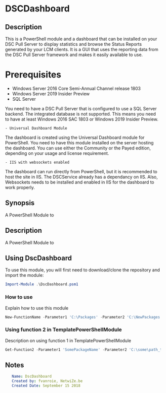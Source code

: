 # DSCDashboard

## Description

This is a PowerShell module and a dashboard that can be installed on your DSC Pull Server to display statistics and browse the Status Reports generated by your LCM clients.
It is a GUI that uses the reporting data from the DSC Pull Server framework and makes it easily available to use.

# Prerequisites

- Windows Server 2016 Core Semi-Annual Channel release 1803
- Windows Server 2019 Insider Preview
- SQL Server

You need to have a DSC Pull Server that is configured to use a SQL Server backend. The integrated database is not supported.
This means you need to have at least Windows 2016 SAC 1803 or Windows 2019 Insider Preview.

    - Universal Dashboard Module

The dashboard is created using the Universal Dashboard module for PowerShell. You need to have this module installed on the server hosting the dashboard.
You can use either the Community or the Payed edition, depending on your usage and license requirement.

    - IIS with websockets enabled

The dashboard can run directly from PowerShell, but it is recommended to host the site in IIS. The DSCService already has a dependancy on IIS.
Also, Websockets needs to be installed and enabled in IIS for the dashboard to work properly.

## Synopsis

A PowerShell Module to

## Description

A PowerShell Module to

## Using DscDashboard

To use this module, you will first need to download/clone the repository and import the module:

```powershell
Import-Module .\DscDashboard.psm1
```

### How to use

Explain how to use this module

```powershell
New-FunctionName -Parameter1 'C:\Packages' -Parameter2 'C:\NewPackages'
```

### Using function 2 in TemplatePowerShellModule

Description on using function 1 in TemplatePowerShellModule

```powershell
Get-Function2 -Parameter1 'SomePackageName' -Parameter2 'C:\some\path_to_folder_containing_packages'
```

## Notes

```yaml
   Name: DscDashboard
   Created by: fvanroie, NetwiZe.be
   Created Date: September 15 2018
```
